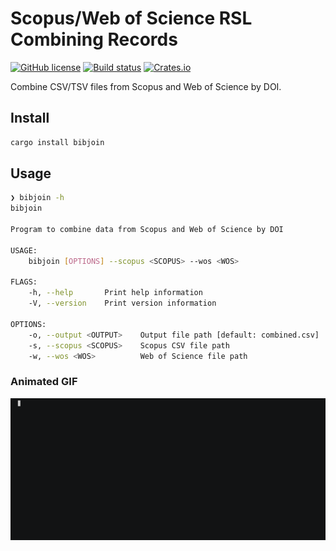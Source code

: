 # Scopus/Web of Science RSL Combining Records

[![GitHub license](https://img.shields.io/github/license/storopoli/bibjoin)](https://github.com/storopoli/bibjoin/blob/main/LICENSE)
[![Build status](https://github.com/storopoli/bibjoin/actions/workflows/ci.yml/badge.svg?branch=main)](https://github.com/storopoli/bibjoin/actions?workflow=Continuous+integration)
[![Crates.io](https://img.shields.io/crates/v/bibjoin.svg)](https://crates.io/crates/bibjoin)

Combine CSV/TSV files from Scopus and Web of Science by DOI.

## Install

```bash
cargo install bibjoin
```

## Usage

```bash
❯ bibjoin -h
bibjoin

Program to combine data from Scopus and Web of Science by DOI

USAGE:
    bibjoin [OPTIONS] --scopus <SCOPUS> --wos <WOS>

FLAGS:
    -h, --help       Print help information
    -V, --version    Print version information

OPTIONS:
    -o, --output <OUTPUT>    Output file path [default: combined.csv]
    -s, --scopus <SCOPUS>    Scopus CSV file path
    -w, --wos <WOS>          Web of Science file path
```

### Animated GIF

![gif](examples/example.gif)
